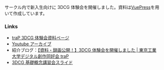 <!-- markdownlint-disable-file MD041 -->

サークル内で新入生向けに 3DCG 体験会を開催しました。資料は[VuePress](https://vuepress.vuejs.org/)を用いて作成しています。

### Links

- [traP 3DCG 体験会資料ページ](https://3d-trial-2022.trap.games/)
- [Youtube アーカイブ](https://youtu.be/O1rznppU4_U)
- 紹介ブログ：[【資料・録画公開！】3DCG 体験会を開催しました | 東京工業大学デジタル創作同好会 traP](https://trap.jp/post/1570/)
- [3DCG 基礎概念講習会スライド](https://3dcg-workshop.eyemono.moe/)
